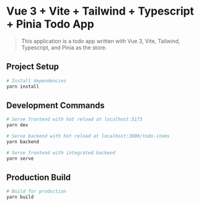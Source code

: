 # Vue 3 + Vite + Tailwind + Typescript + Pinia Todo App

> This application is a todo app written with Vue 3, Vite, Tailwind, Typescript,  and Pinia as the store.

## Project Setup

```bash
# Install dependencies
yarn install
```

## Development Commands

```bash
# Serve frontend with hot reload at localhost:5173
yarn dev

# Serve backend with hot reload at localhost:3000/todo-items
yarn backend

# Serve frontend with integrated backend
yarn serve
```

## Production Build

```bash
# Build for production
yarn build
```
